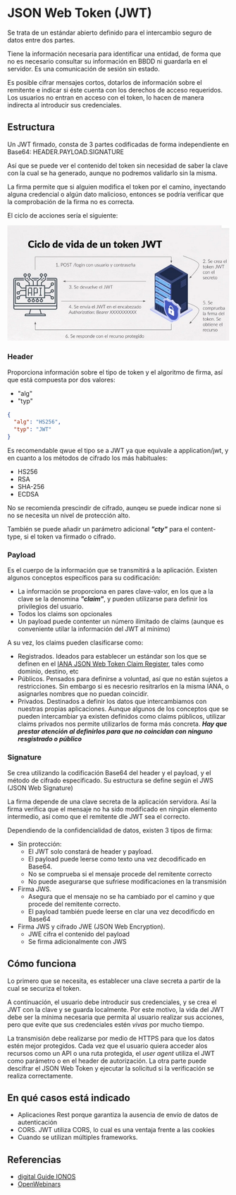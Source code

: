 # JSON Web Token (JWT)

Se trata de un estándar abierto definido para el intercambio seguro de datos entre dos partes. 

Tiene la información necesaria para identificar una entidad, de forma que no es necesario consultar su información en BBDD ni guardarla en el servidor. Es una comunicación de sesión sin estado.

Es posible cifrar mensajes cortos, dotarlos de información sobre el remitente e indicar si éste cuenta con los derechos de acceso requeridos. Los usuarios no entran en acceso con el token, lo hacen de manera indirecta al introducir sus credenciales.

## Estructura

Un JWT firmado, consta de 3 partes codificadas de forma independiente en Base64: HEADER.PAYLOAD.SIGNATURE

Así que se puede ver el contenido del token sin necesidad de saber la clave con la cual se ha generado, aunque no podremos validarlo sin la misma.

La firma permite que si alguien modifica el token por el camino, inyectando alguna credencial o algún dato malicioso, entonces se podría verificar que la comprobación de la firma no es correcta.

El ciclo de acciones sería el siguiente:

![secuencia autentiación jwt](./images/jwt.png)

### Header

Proporciona información sobre el tipo de token y el algoritmo de firma, así que está compuesta por dos valores:

* "alg"
* "typ"

```json
{
  "alg": "HS256",
  "typ": "JWT" 
}
```

Es recomendable qwue el tipo se a JWT ya que equivale a application/jwt, y en cuanto a los métodos de cifrado los más habituales:

* HS256
* RSA
* SHA-256
* ECDSA

No se recomienda prescindir de cifrado, aunqeu se puede indicar none si no se necesita un nivel de protección alto.

También se puede añadir un parámetro adicional **_"cty"_** para el content-type, si el token va firmado o cifrado.

### Payload

Es el cuerpo de la información que se transmitirá a la aplicación. Existen algunos conceptos específicos para su codificación:

* La información se proporciona en pares clave-valor, en los que a la clave se la denomina **_"claim"_**, y pueden utilizarse para definir los privilegios del usuario.
* Todos los claims son opcionales
* Un payload puede contenter un número ilimitado de claims (aunque es conveniente utilar la información del JWT al mínimo)

A su vez, los claims pueden clasificarse como:

* Registrados. Ideados para establecer un estándar son los que se definen en el [IANA JSON Web Token Claim Register](https://www.iana.org/assignments/jwt/jwt.xhtml), tales como dominio, destino, etc
* Públicos. Pensados para definirse a voluntad, así que no están sujetos a restricciones. Sin embargo si es necesrio resitrarlos en la misma IANA, o asignarles nombres que no puedan coincidir.
* Privados. Destinados a definir los datos que intercambiamos con nuestras propias aplicaciones. Aunque algunos de los conceptos que se pueden intercambiar ya existen definidos como claims públicos, utilizar claims privados nos permite utilizarlos de forma más concreta. **_Hay que prestar atención al definirlos para que no coincidan con ninguno resgistrado o público_**


### Signature

Se crea utilizando la codificación Base64 del header y el payload, y el método de cifrado especificado. Su estructura se define según el JWS (JSON Web Signature)

La firma depende de una clave secreta de la aplicación servidora. Así la firma verifica que el mensaje no ha sido modificado en ningún elemento intermedio, así como que el remitente dle JWT sea el correcto.

Dependiendo de la confidencialidad de datos, existen 3 tipos de firma:

* Sin protección:
    * El JWT solo constará de header y payload. 
    * El payload puede leerse como texto una vez decodificado en Base64. 
    * No se comprueba si el mensaje procede del remitente correcto 
    * No puede asegurarse que sufriese modificaciones en la transmisión
* Firma JWS. 
    * Asegura que el mensaje no se ha cambiado por el camino y que procede del remitente correcto.
    * El payload también puede leerse en clar una vez decodificdo en Base64
* Firma JWS y cifrado JWE (JSON Web Encryption). 
    * JWE cifra el contenido del payload
    * Se firma adicionalmente con JWS

## Cómo funciona

Lo primero que se necesita, es establecer una clave secreta a partir de la cual se securiza el token. 

A continuación, el usuario debe introducir sus credenciales, y se crea el JWT con la clave y se guarda localmente. Por este motivo, la vida del JWT debe ser la mínima necesaria que permita al usuario realizar sus acciones, pero que evite que sus credenciales estén _vivas_ por mucho tiempo.

La transmisión debe realizarse por medio de HTTPS para que los datos estén mejor protegidos. Cada vez que el usuario quiera acceder alos recursos como un API o una ruta protegida, el _user agent_ utiliza el JWT como parámetro o en el header de autorización. La otra parte puede descifrar el JSON Web Token y ejecutar la solicitud si la verificación se realiza correctamente.

## En qué casos está indicado

* Aplicaciones Rest porque garantiza la ausencia de envío de datos de autenticación
* CORS. JWT utiliza CORS, lo cual es una ventaja frente a las cookies
* Cuando se utilizan múltiples frameworks.




## Referencias

* [digital Guide IONOS](https://www.ionos.es/digitalguide/paginas-web/desarrollo-web/json-web-token-jwt/)
* [OpenWebinars](https://openwebinars.net/blog/que-es-json-web-token-y-como-funciona/)